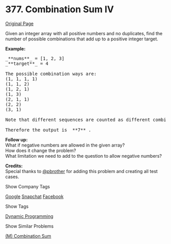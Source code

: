 # 377. Combination Sum IV

[Original Page](https://leetcode.com/problems/combination-sum-iv/)

Given an integer array with all positive numbers and no duplicates, find the number of possible combinations that add up to a positive integer target.

**Example:**

<pre>_**nums**_ = [1, 2, 3]
_**target**_ = 4

The possible combination ways are:
(1, 1, 1, 1)
(1, 1, 2)
(1, 2, 1)
(1, 3)
(2, 1, 1)
(2, 2)
(3, 1)

Note that different sequences are counted as different combinations.

Therefore the output is _**7**_.
</pre>

**Follow up:**  
What if negative numbers are allowed in the given array?  
How does it change the problem?  
What limitation we need to add to the question to allow negative numbers?

**Credits:**  
Special thanks to [@pbrother](https://leetcode.com/pbrother/) for adding this problem and creating all test cases.

<div>

<div id="company_tags" class="btn btn-xs btn-warning">Show Company Tags</div>

<span class="hidebutton">[Google](/company/google/) [Snapchat](/company/snapchat/) [Facebook](/company/facebook/)</span></div>

<div>

<div id="tags" class="btn btn-xs btn-warning">Show Tags</div>

<span class="hidebutton">[Dynamic Programming](/tag/dynamic-programming/)</span></div>

<div>

<div id="similar" class="btn btn-xs btn-warning">Show Similar Problems</div>

<span class="hidebutton">[(M) Combination Sum](/problems/combination-sum/)</span></div>